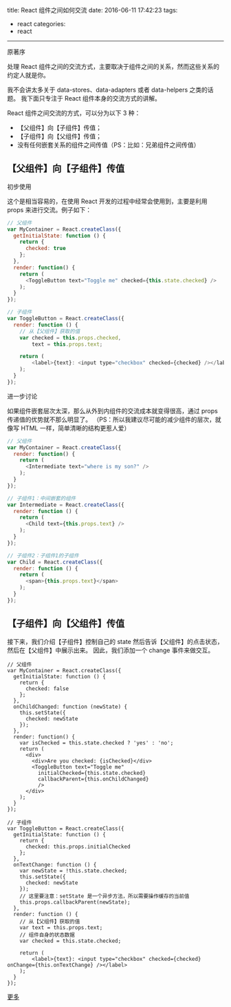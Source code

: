title: React 组件之间如何交流
date: 2016-06-11 17:42:23
tags:
  - react
categories:
  - react
---


原著序

处理 React 组件之间的交流方式，主要取决于组件之间的关系，然而这些关系的约定人就是你。

我不会讲太多关于 data-stores、data-adapters 或者 data-helpers 之类的话题。
我下面只专注于 React 组件本身的交流方式的讲解。

React 组件之间交流的方式，可以分为以下 3 种：

- 【父组件】向【子组件】传值；
- 【子组件】向【父组件】传值；
- 没有任何嵌套关系的组件之间传值（PS：比如：兄弟组件之间传值）

## 【父组件】向【子组件】传值

初步使用

这个是相当容易的，在使用 React 开发的过程中经常会使用到，主要是利用 props 来进行交流。例子如下：

```js
// 父组件
var MyContainer = React.createClass({
  getInitialState: function () {
    return {
      checked: true
    };
  },
  render: function() {
    return (
      <ToggleButton text="Toggle me" checked={this.state.checked} />
    );
  }
});

// 子组件
var ToggleButton = React.createClass({
  render: function () {
    // 从【父组件】获取的值
    var checked = this.props.checked,
        text = this.props.text;

    return (
        <label>{text}: <input type="checkbox" checked={checked} /></label>
    );
  }
});
```

进一步讨论

如果组件嵌套层次太深，那么从外到内组件的交流成本就变得很高，通过 props 传递值的优势就不那么明显了。
（PS：所以我建议尽可能的减少组件的层次，就像写 HTML 一样，简单清晰的结构更惹人爱）

```js
// 父组件
var MyContainer = React.createClass({
  render: function() {
    return (
      <Intermediate text="where is my son?" />
    );
  }
});

// 子组件1：中间嵌套的组件
var Intermediate = React.createClass({
  render: function () {
    return (
      <Child text={this.props.text} />
    );
  }
});

// 子组件2：子组件1的子组件
var Child = React.createClass({
  render: function () {
    return (
      <span>{this.props.text}</span>
    );
  }
});
```


## 【子组件】向【父组件】传值


接下来，我们介绍【子组件】控制自己的 state 然后告诉【父组件】的点击状态，
然后在【父组件】中展示出来。
因此，我们添加一个 change 事件来做交互。

```
// 父组件
var MyContainer = React.createClass({
  getInitialState: function () {
    return {
      checked: false
    };
  },
  onChildChanged: function (newState) {
    this.setState({
      checked: newState
    });
  },
  render: function() {
    var isChecked = this.state.checked ? 'yes' : 'no';
    return (
      <div>
        <div>Are you checked: {isChecked}</div>
        <ToggleButton text="Toggle me"
          initialChecked={this.state.checked}
          callbackParent={this.onChildChanged}
          />
      </div>
    );
  }
});

// 子组件
var ToggleButton = React.createClass({
  getInitialState: function () {
    return {
      checked: this.props.initialChecked
    };
  },
  onTextChange: function () {
    var newState = !this.state.checked;
    this.setState({
      checked: newState
    });
    // 这里要注意：setState 是一个异步方法，所以需要操作缓存的当前值
    this.props.callbackParent(newState);
  },
  render: function () {
    // 从【父组件】获取的值
    var text = this.props.text;
    // 组件自身的状态数据
    var checked = this.state.checked;

    return (
        <label>{text}: <input type="checkbox" checked={checked}                 onChange={this.onTextChange} /></label>
    );
  }
});
```

[更多](http://www.tuicool.com/articles/AzQzEbq)